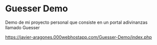# Guesser Demo

Demo de mi proyecto personal que consiste en un portal adivinanzas llamado Guesser

https://javier-aragones.000webhostapp.com/Guesser-Demo/index.php
